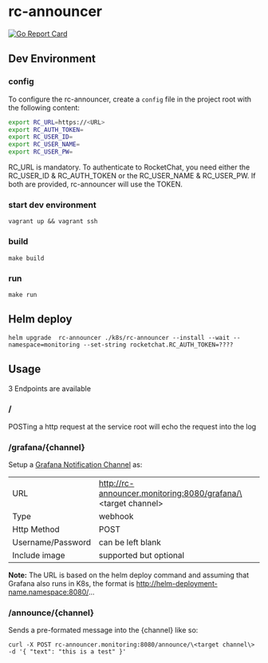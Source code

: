 # rc-announcer
[![Go Report Card](https://goreportcard.com/badge/github.com/reschex/rc-announcer)](https://goreportcard.com/report/github.com/reschex/rc-announcer)

## Dev Environment

### config

To configure the rc-announcer, create a `config` file in the project root with the following content:

``` bash
export RC_URL=https://<URL>
export RC_AUTH_TOKEN=
export RC_USER_ID=
export RC_USER_NAME=
export RC_USER_PW=
```

RC_URL is mandatory.
To authenticate to RocketChat, you need either the RC_USER_ID & RC_AUTH_TOKEN or the RC_USER_NAME & RC_USER_PW. 
If both are provided, rc-announcer will use the TOKEN.

### start dev environment

`vagrant up && vagrant ssh`

### build

`make build`

### run

`make run`

## Helm deploy

`helm upgrade  rc-announcer ./k8s/rc-announcer --install --wait --namespace=monitoring --set-string rocketchat.RC_AUTH_TOKEN=????`

## Usage

3 Endpoints are available

### /

POSTing a http request at the service root will echo the request into the log

### /grafana/{channel}

Setup a [Grafana Notification Channel](https://grafana.com/docs/alerting/notifications/#webhook) as:

|||
| -------------|-----------------|
| URL | http://rc-announcer.monitoring:8080/grafana/\<target channel\> |
| Type | webhook |
| Http Method | POST |
| Username/Password| can be left blank |
| Include image | supported but optional |

**Note:** The URL is based on the helm deploy command and assuming that Grafana also runs in K8s, the format is http://helm-deployment-name.namespace:8080/...

### /announce/{channel}

Sends a pre-formated message into the {channel} like so:

`curl -X POST rc-announcer.monitoring:8080/announce/\<target channel\> -d '{ "text": "this is a test" }'`